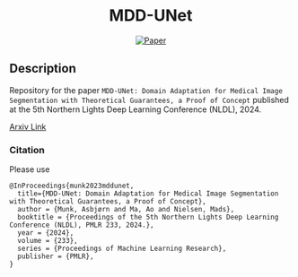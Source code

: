 <div align="center">

# MDD-UNet

[![Paper](https://img.shields.io/badge/arXiv-2312.12246-44cc11.svg)](https://arxiv.org/abs/2312.12246)

</div>

## Description
Repository for the paper `MDD-UNet: Domain Adaptation for Medical Image Segmentation with Theoretical Guarantees, a Proof of Concept` published at the 5th Northern Lights Deep Learning Conference (NLDL), 2024.

[Arxiv Link](https://arxiv.org/abs/2312.12246)

### Citation
Please use
```
@InProceedings{munk2023mddunet,
  title={MDD-UNet: Domain Adaptation for Medical Image Segmentation with Theoretical Guarantees, a Proof of Concept},
  author = {Munk, Asbjørn and Ma, Ao and Nielsen, Mads},
  booktitle = {Proceedings of the 5th Northern Lights Deep Learning Conference (NLDL), PMLR 233, 2024.},
  year = {2024},
  volume = {233},
  series = {Proceedings of Machine Learning Research},
  publisher = {PMLR},
}

```
